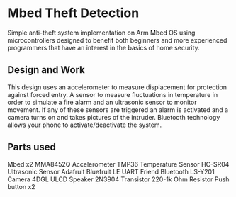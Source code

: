 # Mbed Theft Detection
Simple anti-theft system implementation on Arm Mbed OS using microcontrollers designed to benefit both beginners and more experienced programmers that have an interest in the basics of home security. 

## Design and Work
This design uses an accelerometer to measure displacement for protection against forced entry. A sensor to measure fluctuations in temperature in order to simulate a fire alarm and an ultrasonic sensor to monitor movement. If any of these sensors are triggered an alarm is activated and a camera turns on and takes pictures of the intruder. Bluetooth technology allows your phone to activate/deactivate the system.

## Parts used
Mbed x2
MMA8452Q Accelerometer
TMP36 Temperature Sensor
HC-SR04 Ultrasonic Sensor
Adafruit Bluefruit LE UART Friend Bluetooth
LS-Y201 Camera
4DGL ULCD
Speaker
2N3904 Transistor
220-1k Ohm Resistor
Push button x2
